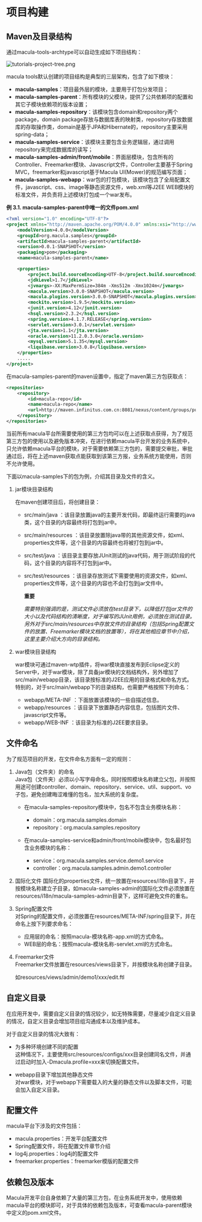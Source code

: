 # 项目构建

## Maven及目录结构

通过macula-tools-archtype可以自动生成如下项目结构：

![tutorials-project-tree.png](../images/chapter1/tutorials-project-tree.png)

macula tools默认创建的项目结构是典型的三层架构，包含了如下模块：

* **macula-samples**：项目最外层的模块，主要用于打包分发项目；
* **macula-samples-parent**：所有模块的父模块，提供了公共依赖项的配置和其它子模块依赖项的版本设置；
* **macula-samples-repository**：该模块包含domain和repository两个package，domain package存放与数据库表的映射类，repository存放数据库的存取操作类，domain是基于JPA和Hibernate的，repository主要采用spring-data；
* **macula-samples-service**：该模块主要包含业务逻辑层，通过调用repository来完成数据库的读写；
* **macula-samples-admin/front/mobile**：界面层模块，包含所有的Controller、Freemarker模块、Javascript文件，Controller主要基于Spring MVC，freemarker和javascript基于Macula UI\(Mower\)的规范编写页面；
* **macula-samples-webapp**：war包的打包模块，该模块包含了全局配置文件，javascript、css、image等静态资源文件，web.xml等J2EE WEB模块的标准文件，并负责将上述模块打包成一个war发布。

**例 3.1. macula-samples-parent中唯一的文件pom.xml**

```xml
<?xml version="1.0" encoding="UTF-8"?>
<project xmlns="http://maven.apache.org/POM/4.0.0" xmlns:xsi="http://www.w3.org/2001/XMLSchema-instance" xsi:schemaLocation="http://maven.apache.org/POM/4.0.0 http://maven.apache.org/xsd/maven-4.0.0.xsd">
    <modelVersion>4.0.0</modelVersion>
    <groupId>org.macula.samples</groupId>
    <artifactId>macula-samples-parent</artifactId>
    <version>0.0.1-SNAPSHOT</version>
    <packaging>pom</packaging>
    <name>macula-samples-parent</name>

    <properties>
        <project.build.sourceEncoding>UTF-8</project.build.sourceEncoding>
        <jdkLevel>1.7</jdkLevel>
        <jvmargs>-XX:MaxPermSize=384m -Xms512m -Xmx1024m</jvmargs>
        <macula.version>3.0.0-SNAPSHOT</macula.version>
        <macula.plugins.version>3.0.0-SNAPSHOT</macula.plugins.version>
        <mockito.version>1.9.5</mockito.version>
        <junit.version>4.12</junit.version>
        <hsql.version>2.3.2</hsql.version>
        <spring.version>4.1.7.RELEASE</spring.version>
        <servlet.version>3.0.1</servlet.version>
        <jta.version>1.1</jta.version>
        <oracle.version>11.2.0.3.0</oracle.version>
        <mysql.version>5.1.35</mysql.version>
        <liquibase.version>3.0.8</liquibase.version>
    </properties>
    .....
</project>
```

在macula-samples-parent的maven设置中，指定了maven第三方包获取点：

```xml
<repositories>
    <repository>
        <id>macula-repo</id>
        <name>macula-repo</name>
        <url>http://maven.infinitus.com.cn:8081/nexus/content/groups/public</url>
    </repository>
</repositories>
```

当前所有macula平台所需要使用的第三方包均可以在上述获取点获得，为了规范第三方包的使用以及避免版本冲突，在进行依赖macula平台开发的业务系统中，只允许依赖macula平台的模块，对于需要依赖第三方包的，需要提交审批，审批通过后，将在上述maven获取点能获取到该第三方报，业务系统方能使用，否则不允许使用。

下面以macula-samples下的包为例，介绍其目录及文件的含义。

1. jar模块目录结构

   在maven创建项目后，将创建目录：

   * src/main/java ：该目录放置java的主要开发代码，即最终运行需要的java类，这个目录的内容最终将打包到jar中。
   * src/main/resources ：该目录放置除java带的其他资源文件，如xml、properties文件等，这个目录的内容最终也将被打包到jar中。
   * src/test/java ：该目录主要存放JUnit测试的java代码，用于测试阶段的代码，这个目录的内容将不打包到jar中。
   * src/test/resources ：该目录存放测试下需要使用的资源文件，如xml、properties文件等，这个目录的内容也不会打包到jar文件中。

     **重要**

     _需要特别强调的是，测试文件必须放在test目录下，以降低打包jar文件的大小以及代码结构的清晰度，对于编写的JUnit用例，必须放在测试目录。另外对于src/main/resources中存放文件的目录结构（包括Spring配置文件的放置、Freemarker模块文档的放置等），将在其他相应章节中介绍，这里主要介绍大方向的目录结构。_


2. war模块目录结构

   war模块可通过maven-wtp插件，将war模块直接发布到Eclipse定义的Server中，对于war模块，除了具备jar模块的文档结构外，另外增加了src/main/webapp目录，该目录按标准的J2EE应用的目录格式和命名方式。特别的，对于src/main/webapp下的目录结构，也需要严格按照下列命名：

   * webapp/META-INF ：下面放置该模块的一些自描述信息。
   * webapp/resources ：该目录下放置静态内容信息，包括图片文件、javascript文件等。
   * webapp/WEB-INF ：该目录为标准的J2EE要求目录。



## 文件命名

为了规范项目的开发，在文件命名方面有一定的规则：

1. Java包（文件夹）的命名  
    Java包（文件夹）必须以小写字母命名，同时按照模块名称建立父包，并按照用途可创建controller、domain、repository、service、util、support、vo子包，避免创建晦涩难懂的包名，加大系统的复杂度。

   * 在macula-samples-repository模块中，包名不包含业务模块名称：

     * domain：org.macula.samples.domain
     * repository：org.macula.samples.repository

   * 在macula-samples-service和admin/front/mobile模块中，包名最好包含业务模块的名称：

     * service：org.macula.samples.service.demo1.service
     * controller：org.macula.samples.admin.demo1.controller



1. 国际化文件
    国际化的properties文件，统一放置在resources/i18n目录下，并按模块名称建立子目录，如macula-samples-admin的国际化文件必须放置在resources/i18n/macula-samples-admin目录下，这样可避免文件的重名。

1. Spring配置文件  
    对Spring的配置文件，必须放置在resources/META-INF/spring目录下，并在命名上按下列要求命名：

   * 应用层的命名：按照macula-模块名称-app.xml的方式命名。
   * WEB层的命名：按照macula-模块名称-servlet.xml的方式命名。


1. Freemarker文件  
    Freemarker文件放置在resources/views目录下，并按模块名称创建子目录。

   如resources/views/admin/demo1/xxx/edit.ftl


## 自定义目录

在应用开发中，需要自定义目录的情况较少，如无特殊需要，尽量减少自定义目录的情况，自定义目录会增加项目组沟通成本以及维护成本。

对于自定义目录的情况大致有：

* 为多种环境创建不同的配置  
    这种情况下，主要使用src/resources/configs/xxx目录创建同名文件，并通过启动时加入-Dmacula.profile=xxx来切换配置文件。

* webapp目录下增加其他静态文件  
    对war模块，对于webapp下需要载入的大量的静态文件以及脚本文件，可能会加入自定义目录。


## 配置文件

macula平台下涉及的文件包括：

* macula.properties：开发平台配置文件
* Spring配置文件，将在配置文件章节介绍
* log4j.properties：log4j的配置文件
* freemarker.properties：freemarker模版的配置文件

## 依赖包及版本

Macula开发平台自身依赖了大量的第三方包，在业务系统开发中，使用依赖macula平台的模块即可，对于具体的依赖包及版本，可查看macula-parent模块中定义的pom.xml文件。

